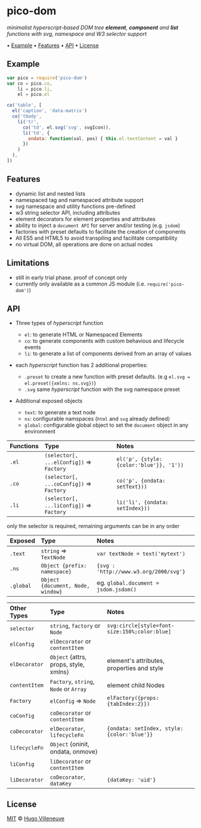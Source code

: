 <!-- markdownlint-disable MD004 MD007 MD010 MD041 MD022 MD024 MD032 -->

# pico-dom

*minimalist hyperscript-based DOM tree **element**, **component** and **list** functions with svg, namespace and W3 selector support*

• [Example](#example) • [Features](#features) • [API](#api) • [License](#license)

## Example

```javascript
var pico = require('pico-dom')
var co = pico.co,
    li = pico.li,
    el = pico.el

co('table', [
  el('caption', 'data-matrix')
  co('tbody',
    li('tr',
      co('td', el.svg('svg', svgIcon)),
      li('td', {
        ondata: function(val, pos) { this.el.textContent = val }
      })
    )
  ),
])
```

## Features

* dynamic list and nested lists
* namespaced tag and namespaced attribute support
* svg namespace and utility functions pre-defined
* w3 string selector API, including attributes
* element decorators for element properties and attributes
* ability to inject a `document API` for server and/or testing (e.g. `jsdom`)
* factories with preset defaults to facilitate the creation of components
* All ES5 and HTML5 to avoid transpiling and facilitate compatibility
* no virtual DOM, all operations are done on actual nodes

## Limitations

* still in early trial phase. proof of concept only
* currently only available as a common JS module (i.e. `require('pico-dom')`)


## API

* Three types of *hyperscript* function
  * `el`: to generate HTML or Namespaced Elements
  * `co`: to generate components with custom behavious and lifecycle events
  * `li`: to generate a list of components derived from an array of values

* each *hyperscript* function has 2 additional properties:
  * `.preset` to create a new function with preset defaults. (e.g `el.svg = el.preset({xmlns: ns.svg})`)
  * `.svg` same *hyperscript* function with the svg namespace preset

* Additional exposed objects
  * `text`: to generate a text node
  * `ns`: configurable namspaces (`html` and `svg` already defined)
  * `global`: configurable global object to set the `document` object in any environment

Functions    | Type                                      | Notes
:--------    | :---                                      | :----
`.el`        | `(selector[, ...elConfig])` => `Factory`  | `el('p', {style: {color:'blue'}}, '1'))`
`.co`        | `(selector[, ...coConfig])` => `Factory`  | `co('p', {ondata: setText}))`
`.li`        | `(selector[, ...liConfig])` => `Factory`  | `li('li', {ondata: setIndex}))`
only the selector is required, remaining arguments can be in any order

Exposed      | Type                                      | Notes
:--------    | :---                                      | :----
`.text`      | `string` => `TextNode`                    | `var textNode = text('mytext')`
`.ns`        | `Object {prefix: namespace}`              | `{svg : 'http://www.w3.org/2000/svg'}`
`.global`    | `Object {document, Node, window}`         | eg. `global.document = jsdom.jsdom()`

Other Types  | Type                                      | Notes
:--------    | :---                                      | :----
`selector`   | `string`, `factory` or `Node`             | `svg:circle[style=font-size:150%;color:blue]`
`elConfig`   | `elDecorator` or `contentItem`            |
`elDecorator`| `Object` {attrs, props, style, xmlns}     | element's attributes, properties and style
`contentItem`| `Factory`, `string`, `Node` or `Array`    | element child Nodes
`Factory`    | `elConfig` => `Node`                      | `elFactory({props: {tabIndex:2}})`
`coConfig`   | `coDecorator` or `contentItem`            |
`coDecorator`| `elDecorator`, `lifecycleFn`              | `{ondata: setIndex, style: {color:'blue'}}`
`lifecycleFn`| `Object` {oninit, ondata, onmove}         |
`liConfig`   | `liDecorator` or `contentItem`            |
`liDecorator`| `coDecorator`, `dataKey`                  | `{dataKey: 'uid'}`


## License

[MIT](http://www.opensource.org/licenses/MIT) © [Hugo Villeneuve](https://github.com/hville)

